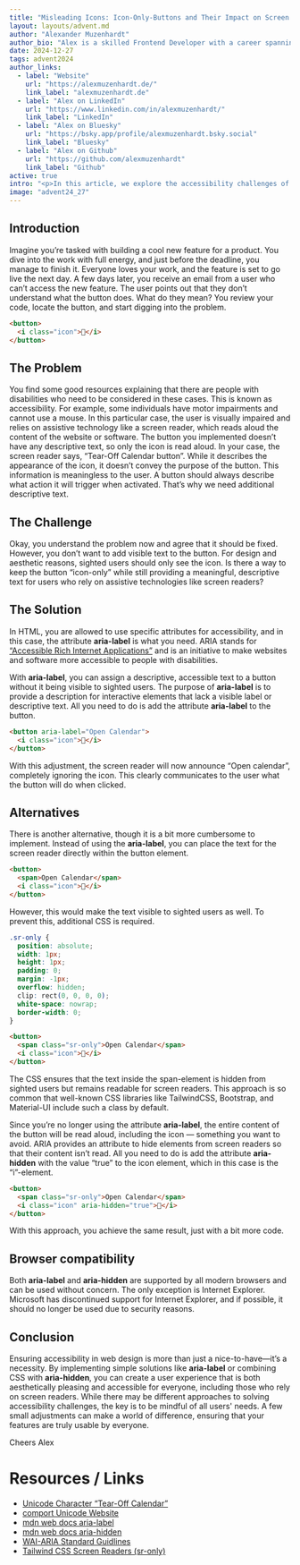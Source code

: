 ```yaml
---
title: "Misleading Icons: Icon-Only-Buttons and Their Impact on Screen Readers"
layout: layouts/advent.md
author: "Alexander Muzenhardt"
author_bio: "Alex is a skilled Frontend Developer with a career spanning back to 2015. Since joining cit GmbH in 2019, Alex has specialized in accessibility, crafting inclusive and user-friendly digital experiences that ensure seamless web engagement for everyone."
date: 2024-12-27
tags: advent2024
author_links:
  - label: "Website"
    url: "https://alexmuzenhardt.de/"
    link_label: "alexmuzenhardt.de"
  - label: "Alex on LinkedIn"
    url: "https://www.linkedin.com/in/alexmuzenhardt/"
    link_label: "LinkedIn"
  - label: "Alex on Bluesky"
    url: "https://bsky.app/profile/alexmuzenhardt.bsky.social"
    link_label: "Bluesky"
  - label: "Alex on Github"
    url: "https://github.com/alexmuzenhardt"
    link_label: "Github"
active: true
intro: "<p>In this article, we explore the accessibility challenges of icon-only buttons, their impact on screen readers, and practical solutions to make them inclusive for all users.</p>"
image: "advent24_27"
---
```


## Introduction

Imagine you’re tasked with building a cool new feature for a product. You dive into the work with full energy, and just before the deadline, you manage to finish it. Everyone loves your work, and the feature is set to go live the next day.
A few days later, you receive an email from a user who can’t access the new feature. The user points out that they don’t understand what the button does. What do they mean? You review your code, locate the button, and start digging into the problem.

```html
<button>
  <i class="icon">📆</i>
</button>
```

## The Problem

You find some good resources explaining that there are people with disabilities who need to be considered in these cases. This is known as accessibility. For example, some individuals have motor impairments and cannot use a mouse. In this particular case, the user is visually impaired and relies on assistive technology like a screen reader, which reads aloud the content of the website or software. The button you implemented doesn’t have any descriptive text, so only the icon is read aloud. In your case, the screen reader says, “Tear-Off Calendar button”. While it describes the appearance of the icon, it doesn’t convey the purpose of the button. This information is meaningless to the user. A button should always describe what action it will trigger when activated. That’s why we need additional descriptive text.

## The Challenge

Okay, you understand the problem now and agree that it should be fixed. However, you don’t want to add visible text to the button. For design and aesthetic reasons, sighted users should only see the icon. Is there a way to keep the button “icon-only” while still providing a meaningful, descriptive text for users who rely on assistive technologies like screen readers?

## The Solution

In HTML, you are allowed to use specific attributes for accessibility, and in this case, the attribute **aria-label** is what you need. ARIA stands for [“Accessible Rich Internet Applications”](https://www.w3.org/TR/wai-aria/) and is an initiative to make websites and software more accessible to people with disabilities.

With **aria-label**, you can assign a descriptive, accessible text to a button without it being visible to sighted users. The purpose of **aria-label** is to provide a description for interactive elements that lack a visible label or descriptive text. All you need to do is add the attribute **aria-label** to the button.

```html
<button aria-label="Open Calendar">
  <i class="icon">📆</i>
</button>
```

With this adjustment, the screen reader will now announce “Open calendar”, completely ignoring the icon. This clearly communicates to the user what the button will do when clicked.

## Alternatives

There is another alternative, though it is a bit more cumbersome to implement. Instead of using the **aria-label**, you can place the text for the screen reader directly within the button element.

```html
<button>
  <span>Open Calendar</span>
  <i class="icon">📆</i>
</button>
```

However, this would make the text visible to sighted users as well. To prevent this, additional CSS is required.

```css
.sr-only {
  position: absolute;
  width: 1px;
  height: 1px;
  padding: 0;
  margin: -1px;
  overflow: hidden;
  clip: rect(0, 0, 0, 0);
  white-space: nowrap;
  border-width: 0;
}
```

```html
<button>
  <span class="sr-only">Open Calendar</span>
  <i class="icon">📆</i>
</button>
```

The CSS ensures that the text inside the span-element is hidden from sighted users but remains readable for screen readers. This approach is so common that well-known CSS libraries like TailwindCSS, Bootstrap, and Material-UI include such a class by default.

Since you’re no longer using the attribute **aria-label**, the entire content of the button will be read aloud, including the icon — something you want to avoid. ARIA provides an attribute to hide elements from screen readers so that their content isn’t read. All you need to do is add the attribute **aria-hidden** with the value “true” to the icon element, which in this case is the “i”-element.

```html
<button>
  <span class="sr-only">Open Calendar</span>
  <i class="icon" aria-hidden="true">📆</i>
</button>
```

With this approach, you achieve the same result, just with a bit more code.

## Browser compatibility

Both **aria-label** and **aria-hidden** are supported by all modern browsers and can be used without concern. The only exception is Internet Explorer. Microsoft has discontinued support for Internet Explorer, and if possible, it should no longer be used due to security reasons.

## Conclusion

Ensuring accessibility in web design is more than just a nice-to-have—it’s a necessity. By implementing simple solutions like **aria-label** or combining CSS with **aria-hidden**, you can create a user experience that is both aesthetically pleasing and accessible for everyone, including those who rely on screen readers. While there may be different approaches to solving accessibility challenges, the key is to be mindful of all users' needs. A few small adjustments can make a world of difference, ensuring that your features are truly usable by everyone.

Cheers
Alex

# Resources / Links

- [Unicode Character “Tear-Off Calendar”](https://www.compart.com/en/unicode/U+1F4C6)
- [comport Unicode Website](https://www.compart.com/en/unicode/)
- [mdn web docs aria-label](https://developer.mozilla.org/en-US/docs/Web/Accessibility/ARIA/Attributes/aria-label)
- [mdn web docs aria-hidden](https://developer.mozilla.org/en-US/docs/Web/Accessibility/ARIA/Attributes/aria-hidden)
- [WAI-ARIA Standard Guidlines](https://www.w3.org/WAI/standards-guidelines/aria/)
- [Tailwind CSS Screen Readers (sr-only)](https://tailwindcss.com/docs/screen-readers)
